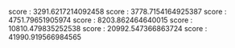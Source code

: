 score : 3291.6217214092458
score : 3778.7154164925387
score : 4751.79651905974
score : 8203.862464640015
score : 10810.479835252538
score : 20992.547366863724
score : 41990.919566984565
